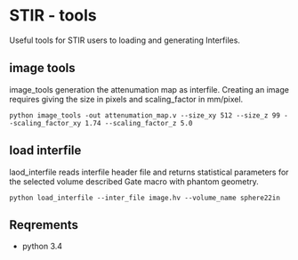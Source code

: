 
STIR - tools
============
Useful tools for STIR users to loading and generating Interfiles.



image tools
-----------

image_tools generation the attenumation map as interfile. Creating an image requires giving the size in pixels and scaling_factor in mm/pixel.


```
python image_tools -out attenumation_map.v --size_xy 512 --size_z 99 --scaling_factor_xy 1.74 --scaling_factor_z 5.0
```



load interfile
--------------
laod_interfile reads interfile header file and returns statistical parameters for the selected volume described Gate macro with phantom geometry.

```
python load_interfile --inter_file image.hv --volume_name sphere22in
```


Reqrements
-----------
* python 3.4